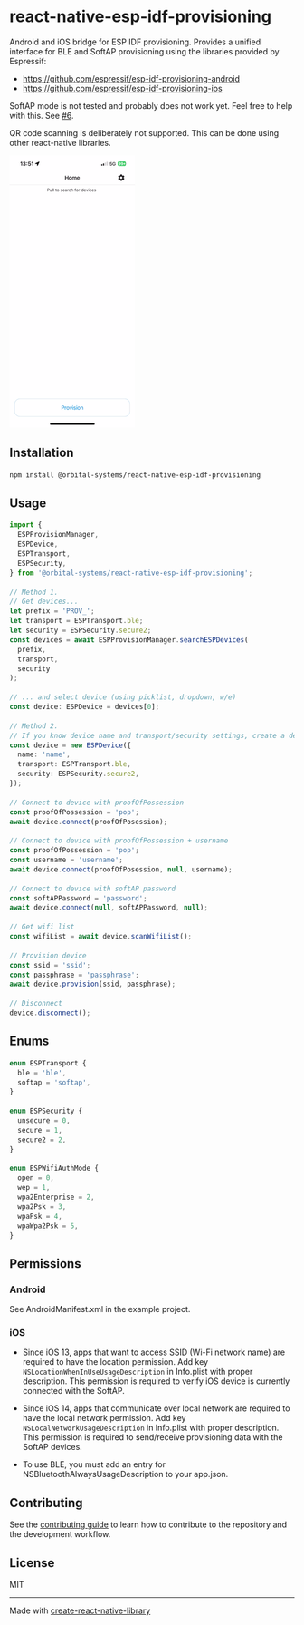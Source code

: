 # react-native-esp-idf-provisioning

Android and iOS bridge for ESP IDF provisioning. Provides a unified interface for BLE and SoftAP provisioning using the libraries provided by Espressif:

- https://github.com/espressif/esp-idf-provisioning-android
- https://github.com/espressif/esp-idf-provisioning-ios

SoftAP mode is not tested and probably does not work yet. Feel free to help with this. See [#6](https://github.com/orbital-systems/react-native-esp-idf-provisioning/issues/6).

QR code scanning is deliberately not supported. This can be done using other react-native libraries.

![Provisioning](provisioning.gif)

## Installation

```sh
npm install @orbital-systems/react-native-esp-idf-provisioning
```

## Usage

```ts
import {
  ESPProvisionManager,
  ESPDevice,
  ESPTransport,
  ESPSecurity,
} from '@orbital-systems/react-native-esp-idf-provisioning';

// Method 1.
// Get devices...
let prefix = 'PROV_';
let transport = ESPTransport.ble;
let security = ESPSecurity.secure2;
const devices = await ESPProvisionManager.searchESPDevices(
  prefix,
  transport,
  security
);

// ... and select device (using picklist, dropdown, w/e)
const device: ESPDevice = devices[0];

// Method 2.
// If you know device name and transport/security settings, create a device class instance
const device = new ESPDevice({
  name: 'name',
  transport: ESPTransport.ble,
  security: ESPSecurity.secure2,
});

// Connect to device with proofOfPossession
const proofOfPossession = 'pop';
await device.connect(proofOfPosession);

// Connect to device with proofOfPossession + username
const proofOfPossession = 'pop';
const username = 'username';
await device.connect(proofOfPosession, null, username);

// Connect to device with softAP password
const softAPPassword = 'password';
await device.connect(null, softAPPassword, null);

// Get wifi list
const wifiList = await device.scanWifiList();

// Provision device
const ssid = 'ssid';
const passphrase = 'passphrase';
await device.provision(ssid, passphrase);

// Disconnect
device.disconnect();
```

## Enums

```ts
enum ESPTransport {
  ble = 'ble',
  softap = 'softap',
}

enum ESPSecurity {
  unsecure = 0,
  secure = 1,
  secure2 = 2,
}

enum ESPWifiAuthMode {
  open = 0,
  wep = 1,
  wpa2Enterprise = 2,
  wpa2Psk = 3,
  wpaPsk = 4,
  wpaWpa2Psk = 5,
}
```

## Permissions

### Android

See AndroidManifest.xml in the example project.

### iOS

- Since iOS 13, apps that want to access SSID (Wi-Fi network name) are required to have the location permission. Add key `NSLocationWhenInUseUsageDescription` in Info.plist with proper description. This permission is required to verify iOS device is currently connected with the SoftAP.

- Since iOS 14, apps that communicate over local network are required to have the local network permission. Add key `NSLocalNetworkUsageDescription` in Info.plist with proper description. This permission is required to send/receive provisioning data with the SoftAP devices.

- To use BLE, you must add an entry for NSBluetoothAlwaysUsageDescription to your app.json.

## Contributing

See the [contributing guide](CONTRIBUTING.md) to learn how to contribute to the repository and the development workflow.

## License

MIT

---

Made with [create-react-native-library](https://github.com/callstack/react-native-builder-bob)
